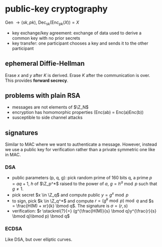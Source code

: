 # public-key cryptography

Gen $\to (sk, pk)$, $\text{Dec}_{\text{sk}}(\text{Enc}_{\text{pk}}(X)) = X$

- key exchange/key agreement: exchange of data used to derive a common key with no prior secrets
- key transfer: one participant chooses a key and sends it to the other participant

## ephemeral Diffie-Hellman

Erase $x$ and $y$ after $K$ is derived. Erase $K$ after the communication is over. This provides **forward secrecy**.

## problems with plain RSA

- messages are not elements of $\Z_N$
- encryption has homomorphic properties (Enc(ab) = Enc(a)Enc(b))
- susceptible to side channel attacks

## signatures

Similar to MAC where we want to authenticate a message. However, instead we use a public key for verification rather than a private symmetric one like in MAC.

### DSA

- public parameters (p, q, g): pick random prime of 160 bits q, a prime $p = aq + 1$, $h$ of $\Z_p^*$ raised to the power of $a$, $g = h^a \bmod p$ such that $g \ne 1$.
- pick secret $x \in \Z_q$ and compute public $y = g^x \bmod p$
- to sign, pick $k \in \Z_q^*$ and compute $r = (g^k \bmod p) \bmod q$ and $s = \frac{H(M) + xr}{k} \bmod q$. The signature is $\sigma = (r, s)$
- verification: $r \stackrel{?}{=} (g^{\frac{H(M)}{s} \bmod q}y^{\frac{r}{s} \bmod q}\bmod p) \bmod q$

### ECDSA

Like DSA, but over elliptic curves.
